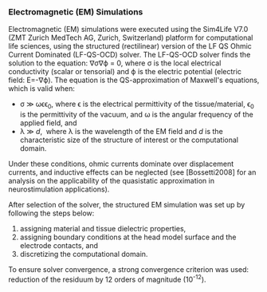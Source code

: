 ### Electromagnetic (EM) Simulations

Electromagnetic (EM) simulations were executed using the Sim4Life V7.0 (ZMT Zurich MedTech AG, Zurich, Switzerland) platform for computational life sciences, using the structured (rectilinear) version of the LF QS Ohmic Current Dominated (LF-QS-OCD) solver. The LF-QS-OCD solver finds the solution to the equation: ∇σ∇ϕ = 0, where σ is the local electrical conductivity (scalar or tensorial) 
and ϕ is the electric potential (electric field: E=-∇ϕ). The equation is the QS-approximation of Maxwell's equations, which is
valid when: 

* σ ≫ ωϵϵ<sub>0</sub>, where ϵ is the electrical permittivity of the tissue/material, ϵ<sub>0</sub> is the permittivity of the vacuum, and ω is the angular frequency of the applied field, and
*  λ ≫ *d*,  where  λ is the wavelength of the EM field and *d* is the characteristic size of the structure of interest or the computational domain. 

Under these conditions, ohmic currents dominate over displacement currents, and inductive effects can be neglected (see [Bossetti2008] for an analysis on the applicability of the quasistatic approximation in neurostimulation applications).

After selection of the solver, the structured EM simulation was set up by following the steps below:

1. assigning material and tissue dielectric properties, 
2. assigning boundary conditions at the head model surface and the electrode contacts, and 
3. discretizing the computational domain.

To ensure solver convergence, a strong convergence criterion was used: reduction of the residuum by 12 orders of magnitude (10<sup>-12</sup>).
